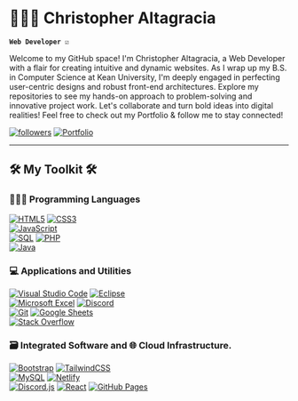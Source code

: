 # 👨🏽‍💻 Christopher Altagracia 

**`Web Developer ☑️`**

Welcome to my GitHub space! I'm Christopher Altagracia, a Web Developer with a flair for creating intuitive and dynamic websites. As I wrap up my B.S. in Computer Science at Kean University, I'm deeply engaged in perfecting user-centric designs and robust front-end architectures. Explore my repositories to see my hands-on approach to problem-solving and innovative project work. Let's collaborate and turn bold ideas into digital realities! Feel free to check out my Portfolio & follow me to stay connected!

<p>
   <a href="https://github.com/ChrisAltay?tab=followers">
      <img alt="followers" title="Follow me on Github" src="https://custom-icon-badges.demolab.com/github/followers/ChrisAltay?color=236ad3&labelColor=1155ba&style=for-the-badge&logo=person-add&label=Follow&logoColor=white"/></a>
   <a href="https://chrisaltay-dev.netlify.app">
      <img alt="Portfolio" title="View my Portfolio" src="https://custom-icon-badges.demolab.com/badge/Portfolio-236ad3?style=for-the-badge&labelColor=white"/>
   </a>
</p>


---

<h2>🛠️ My Toolkit 🛠️ </h2>
<h3>👨🏽‍💻 Programming Languages</h3>
<p>
   <a href="YOUR_HTML_LINK"><img alt="HTML5" src="https://img.shields.io/badge/-HTML5-05122A?style=flat&logo=html5&logoColor=E34F26"></a>
   <a href="YOUR_CSS_LINK"><img alt="CSS3" src="https://img.shields.io/badge/-CSS3-05122A?style=flat&logo=css3&logoColor=1572B6"></a><br>
   <a href="YOUR_JAVASCRIPT_LINK"><img alt="JavaScript" src="https://img.shields.io/badge/-JavaScript-05122A?style=flat&logo=javascript">
   </a><br>
   <a href="YOUR_SQL_LINK"><img alt="SQL" src="https://img.shields.io/badge/-SQL-05122A?style=flat&logo=postgresql&logoColor=white"></a>
   <a href="YOUR_PHP_LINK"><img alt="PHP" src="https://img.shields.io/badge/-PHP-05122A?style=flat&logo=php"></a><br>
   <a href="YOUR_JAVA_LINK"><img alt="Java" src="https://img.shields.io/badge/-Java-05122A?style=flat&logo=java&logoColor=white"></a>
</p>

<h3>💻 Applications and Utilities</h3>
<p>
<a href="YOUR_VSCODE_LINK"><img alt="Visual Studio Code" src="https://img.shields.io/badge/-Visual%20Studio%20Code-05122A?style=flat&logo=visual-studio-code&logoColor=007ACC"></a>
<a href="YOUR_ECLIPSE_LINK"><img alt="Eclipse" src="https://img.shields.io/badge/-Eclipse-2C2255?style=flat&logo=eclipse&logoColor=white"></a><br>
<a href="YOUR_EXCEL_LINK"><img alt="Microsoft Excel" src="https://img.shields.io/badge/-Microsoft%20Excel-217346?style=flat&logo=microsoft-excel&logoColor=white"></a>
<a href="YOUR_DISCORD_LINK"><img alt="Discord" src="https://img.shields.io/badge/-Discord-05122A?style=flat&logo=discord&logoColor=5865F2"></a><br>
<a href="YOUR_GIT_LINK"><img alt="Git" src="https://img.shields.io/badge/-Git-05122A?style=flat&logo=git&logoColor=F05032"></a>
<a href="YOUR_GOOGLE_SHEETS_LINK"><img alt="Google Sheets" src="https://img.shields.io/badge/-Google%20Sheets-05122A?style=flat&logo=google-sheets&logoColor=34A853"></a><br>
<a href="YOUR_STACK_OVERFLOW_LINK"><img alt="Stack Overflow" src="https://img.shields.io/badge/-Stack%20Overflow-05122A?style=flat&logo=stack-overflow&logoColor=F58025"></a>
</p>


<h3>🗃️ Integrated Software and 🌐 Cloud Infrastructure. </h3>
<p>
<a href="YOUR_BOOTSTRAP_LINK"><img alt="Bootstrap" src="https://img.shields.io/badge/-Bootstrap-05122A?style=flat&logo=bootstrap&logoColor=563D7C"></a>
<a href="YOUR_TAILWIND_LINK"><img alt="TailwindCSS" src="https://img.shields.io/badge/TailwindCSS-05122A?style=flat&logo=tailwindcss&logoColor=white"/></a> <br>
<a href="YOUR_MYSQL_LINK"><img alt="MySQL" src="https://img.shields.io/badge/-MySQL-05122A?style=flat&logo=mysql&logoColor=4479A1"></a>
<a href="YOUR_NETLIFY_LINK"><img alt="Netlify" src="https://img.shields.io/badge/netlify.app-05122A?style=flat&logo=netlify&logoColor=white"/></a> <br>
<a href="YOUR_DISCORD_JS_LINK"><img alt="Discord.js" src="https://img.shields.io/badge/-Discord.js-05122A?style=flat&logo=discord&logoColor=5865F2"></a>
<a href="YOUR_REACT_LINK"><img alt="React" src="https://img.shields.io/badge/-React-05122A?style=flat&logo=react&logoColor=61DAFB"></a>
<a href="YOUR_GITHUB_PAGES_LINK"><img alt="GitHub Pages" src="https://img.shields.io/badge/-GitHub%20Pages-05122A?style=flat&logo=github&logoColor=white"></a>
</p>
